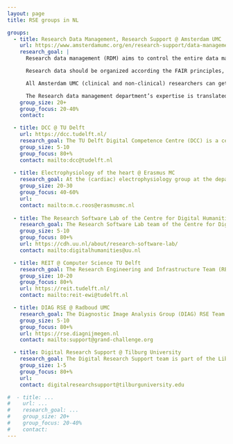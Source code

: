 ```yaml
---
layout: page
title: RSE groups in NL

groups:
  - title: Research Data Management, Research Support @ Amsterdam UMC
    url: https://www.amsterdamumc.org/en/research-support/data-management.htm
    research_goal: |
      Research data management (RDM) aims to control the entire data management process along the research lifecycle; from study preparation, data acquisition, data processing and statistical analysis, writing and publishing, to archiving and open data.

      Research data should be organized according the FAIR principles, making data Findable, Accessible, Interoperable and Reusable and, where applicable, additional requirements (e.g. for WMO, GCP and GDPR). It should be well documented, transparent and traceable. Legislation and growing emphasis on issues such as reproducibility, integrity of research and the requirement of subsidy providers for sharing data require specific working procedures, facilities and support.

      All Amsterdam UMC (clinical and non-clinical) researchers can get support on their study preparation, including writing a data management plan, their data collection (including appropriate tooling), preparing data for statistical analysis, and sharing and publication of research data.

      The Research data management department’s expertise is translated into policies, education, consultation and executive support, and we are the entrance point for requests for Epic data and setting up an additional data collection for research in Epic.
    group_size: 20+
    group_focus: 20-40%
    contact:

  - title: DCC @ TU Delft
    url: https://dcc.tudelft.nl/
    research_goal: The TU Delft Digital Competence Centre (DCC) is a central team of research data and software engineers that supports researchers across all faculties at TU Delft. The team offers expertise in FAIR data management, research software development, and effective computing practices to enhance research quality and efficiency. Their services include hands-on support for research projects, digital skills training, and an office hours service.
    group_size: 5-10
    group_focus: 80+%
    contact: mailto:dcc@tudelft.nl
  
  - title: Electrophysiology of the heart @ Erasmus MC
    research_goal: At the (cardiac) electrophysiology group at the department of cardiology at the Erasmus Medical Center in Rotterdam heart rhythm disorders are studied by means of the analysis of detailed measurements during (open) heart surgery procedures, as well as with laboratory setups. The group is composed of a large part of PhD and Master students from medical and related study areas. Two people develop the main software to record, reduce and analyse the large and growing amount of data.
    group_size: 20-30
    group_focus: 40-60%
    url:
    contact: mailto:m.c.roos@erasmusmc.nl
  
  - title: The Research Software Lab of the Centre for Digital Humanities @ Utrecht University
    research_goal: The Research Software Lab team of the Centre for Digital Humanities at Utrecht University consists of ten scientific developers who provide technical support by creating custom software solutions for research and education purposes. Their expertise spans a wide range of applications, including databases, visualizations, and text mining tools. Additionally, the CDH RSLab offers guidance on (the adaptation of) ready-to-use research software solutions. All of our research software developers have humanities backgrounds, in fields such as linguistics, history, musicology, and artificial intelligence.
    group_size: 5-10
    group_focus: 80+%
    url: https://cdh.uu.nl/about/research-software-lab/
    contact: mailto:digitalhumanities@uu.nl

  - title: REIT @ Computer Science TU Delft
    research_goal: The Research Engineering and Infrastructure Team (REIT) is a diverse team of research (software) engineers dedicated to support researchers at TU Delft's Computer Science departments with their expertise in software engineering, data science, and high-performance computing. The team contributes to projects across all sections of computer science at the university.
    group_size: 10-20
    group_focus: 80+%
    url: https://reit.tudelft.nl/
    contact: mailto:reit-ewi@tudelft.nl

  - title: DIAG RSE @ Radboud UMC
    research_goal: The Diagnostic Image Analysis Group (DIAG) RSE Team at Radboud University Medical Centre, builds cloud-based solutions to support researchers in all aspects of AI model development in biomedical imaging - and beyond. Their flagship project is Grand Challenge, an open-source platform that enables end-to-end creation, evaluation, and deployment of machine learning solutions for biomedical imaging.
    group_size: 5-10
    group_focus: 80+%
    url: https://rse.diagnijmegen.nl
    contact: mailto:support@grand-challenge.org

  - title: Digital Research Support @ Tilburg University
    research_goal: The Digital Research Support team is part of the Library and IT Services division at Tilburg University (TiU). It assists researchers with all questions related to ICT for research. This includes providing access to and support for the use of compute and data infrastructure, both locally at TiU and through external providers such as SURF. The team also supports researchers in finding, using, extending, and improving research software. Additionally, they collaborate with researchers to explore new possibilities, such as large language models and artificial intelligence.
    group_size: 1-5
    group_focus: 80+%
    url: 
    contact: digitalresearchsupport@tilburguniversity.edu

#  - title: ...
#    url: ...
#    research_goal: ...
#    group_size: 20+
#    group_focus: 20-40%
#    contact:
---
```

